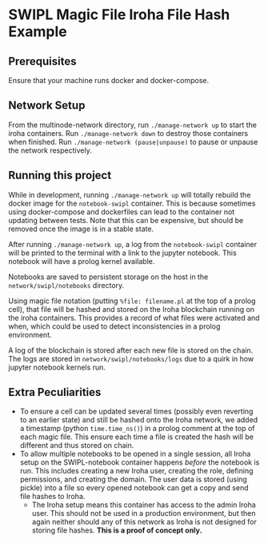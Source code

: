 # SWIPL Magic File Iroha File Hash Example

## Prerequisites
Ensure that your machine runs docker and docker-compose.

## Network Setup
From the multinode-network directory, run
`./manage-network up`
to start the iroha containers. Run
`./manage-network down`
to destroy those containers when finished.
Run
`./manage-network (pause|unpause)`
to pause or unpause the network respectively.

## Running this project
While in development, running `./manage-network up` will totally rebuild the docker image for the `notebook-swipl` container. This is because sometimes using docker-compose and dockerfiles can lead to the container not updating between tests. Note that this can be expensive, but should be removed once the image is in a stable state.

After running `./manage-network up`, a log from the `notebook-swipl` container will be printed to the terminal with a link to the jupyter notebook. This notebook will have a prolog kernel available.

Notebooks are saved to persistent storage on the host in the `network/swipl/notebooks` directory. 

Using magic file notation (putting `%file: filename.pl` at the top of a prolog cell), that file will be hashed and stored on the Iroha blockchain running on the iroha containers. This provides a record of what files were activated and when, which could be used to detect inconsistencies in a prolog environment.

A log of the blockchain is stored after each new file is stored on the chain. The logs are stored in `network/swipl/notebooks/logs` due to a quirk in how jupyter notebook kernels run.

## Extra Peculiarities
- To ensure a cell can be updated several times (possibly even reverting to an earlier state) and still be hashed onto the Iroha network, we added a timestamp (python `time.time_ns()`) in a prolog comment at the top of each magic file. This ensure each time a file is created the hash will be different and thus stored on chain.
- To allow multiple notebooks to be opened in a single session, all Iroha setup on the SWIPL-notebook container happens *before* the notebook is run. This includes creating a new Iroha user, creating the role, defining permissions, and creating the domain. The user data is stored (using pickle) into a file so every opened notebook can get a copy and send file hashes to Iroha.
    - The Iroha setup means this container has access to the admin Iroha user. This should not be used in a production environment, but then again neither should any of this network as Iroha is not designed for storing file hashes. **This is a proof of concept only.**
